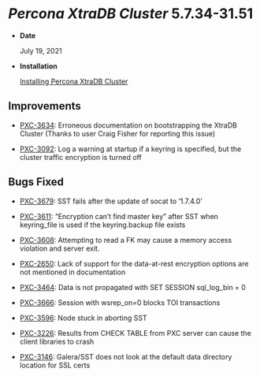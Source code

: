 # *Percona XtraDB Cluster* 5.7.34-31.51


* **Date**

    July 19, 2021



* **Installation**

    [Installing Percona XtraDB Cluster](https://www.percona.com/doc/percona-xtradb-cluster/5.7/install/index.html)


## Improvements


* [PXC-3634](https://jira.percona.com/browse/PXC-3634): Erroneous documentation on bootstrapping the XtraDB Cluster (Thanks to user Craig Fisher for reporting this issue)


* [PXC-3092](https://jira.percona.com/browse/PXC-3092): Log a warning at startup if a keyring is specified, but the cluster traffic encryption is turned off

## Bugs Fixed


* [PXC-3679](https://jira.percona.com/browse/PXC-3679): SST fails after the update of socat to ‘1.7.4.0’


* [PXC-3611](https://jira.percona.com/browse/PXC-3611): “Encryption can’t find master key” after SST when keyring_file is used if the keyring.backup file exists


* [PXC-3608](https://jira.percona.com/browse/PXC-3608): Attempting to read a FK may cause a memory access violation and server exit.


* [PXC-2650](https://jira.percona.com/browse/PXC-2650): Lack of support for the data-at-rest encryption options are not mentioned in documentation


* [PXC-3464](https://jira.percona.com/browse/PXC-3464): Data is not propagated with SET SESSION sql_log_bin = 0


* [PXC-3666](https://jira.percona.com/browse/PXC-3666): Session with wsrep_on=0 blocks TOI transactions


* [PXC-3596](https://jira.percona.com/browse/PXC-3596): Node stuck in aborting SST


* [PXC-3226](https://jira.percona.com/browse/PXC-3226): Results from CHECK TABLE from PXC server can cause the client libraries to crash


* [PXC-3146](https://jira.percona.com/browse/PXC-3146): Galera/SST does not look at the default data directory location for SSL certs
